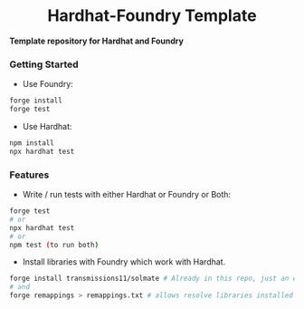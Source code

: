 # <h1 align="center"> Hardhat-Foundry Template </h1>

**Template repository for Hardhat and Foundry**

### Getting Started

- Use Foundry:

```bash
forge install
forge test
```

- Use Hardhat:

```bash
npm install
npx hardhat test
```

### Features

- Write / run tests with either Hardhat or Foundry or Both:

```bash
forge test
# or
npx hardhat test
# or
npm test (to run both)
```

- Install libraries with Foundry which work with Hardhat.

```bash
forge install transmissions11/solmate # Already in this repo, just an example
# and
forge remappings > remappings.txt # allows resolve libraries installed with forge or npm
```
